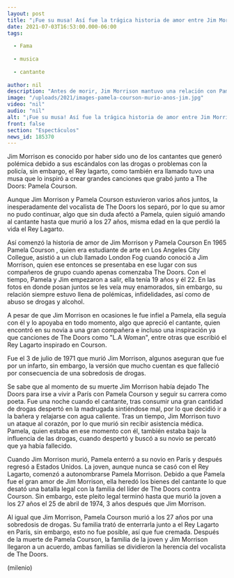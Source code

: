 ```yaml
---
layout: post
title: "¡Fue su musa! Así fue la trágica historia de amor entre Jim Morrison y Pamela Courson"
date: 2021-07-03T16:53:00.000-06:00
tags:
  
  - Fama
  
  - musica
  
  - cantante
  
author: nil
description: "Antes de morir, Jim Morrison mantuvo una relación con Pamela Courson, quien fue el amor de su vida y su musa. Así fue su trágica historia de amor. "
image: "/uploads/2021/images-pamela-courson-murio-anos-jim.jpg"
video: "nil"
audio: "nil"
alt: "¡Fue su musa! Así fue la trágica historia de amor entre Jim Morrison y Pamela Courson"
front: false
section: "Espectáculos"
news_id: 185370
---
```


Jim Morrison es conocido por haber sido uno de los cantantes que generó polémica debido a sus escándalos con las drogas o problemas con la policía, sin embargo, el Rey lagarto, como también era llamado tuvo una musa que lo inspiró a crear grandes canciones que grabó junto a The Doors: Pamela Courson. 

Aunque Jim Morrison y Pamela Courson estuvieron varios años juntos, la inesperadamente del vocalista de The Doors los separó, por lo que su amor no pudo continuar, algo que sin duda afectó a Pamela, quien siguió amando al cantante hasta que murió a los 27 años, misma edad en la que perdió la vida el Rey Lagarto. 

Así comenzó la historia de amor de Jim Morrison y Pamela Courson En 1965 Pamela Courson , quien era estudiante de arte en Los Angeles City Collegue, asistió a un club llamado London Fog cuando conoció a Jim Morrison, quien ese entonces se presentaba en ese lugar con sus compañeros de grupo cuando apenas comenzaba The Doors. Con el tiempo, Pamela y Jim empezaron a salir, ella tenía 19 años y él 22. En las fotos en donde posan juntos se les veía muy enamorados, sin embargo, su relación siempre estuvo llena de polémicas, infidelidades, así como de abuso se drogas y alcohol. 

A pesar de que Jim Morrison en ocasiones le fue infiel a Pamela, ella seguía con él y lo apoyaba en todo momento, algo que apreció el cantante, quien encontró en su novia a una gran compañera e incluso una inspiración ya que canciones de The Doors como "L.A Woman", entre otras que escribió el Rey Lagarto inspirado en Courson. 

Fue el 3 de julio de 1971 que murió Jim Morrison, algunos aseguran que fue por un infarto, sin embargo, la versión que mucho cuentan es que falleció por consecuencia de una sobredosis de drogas. 

Se sabe que al momento de su muerte Jim Morrison había dejado The Doors para irse a vivir a París con Pamela Courson y seguir su carrera como poeta. Fue una noche cuando el cantante, tras consumir una gran cantidad de drogas despertó en la madrugada sintiéndose mal, por lo que decidió ir a la bañera y relajarse con agua caliente. Tras un tiempo, Jim Morrison tuvo un ataque al corazón, por lo que murió sin recibir asistencia médica. Pamela, quien estaba en ese momento con él, también estaba bajo la influencia de las drogas, cuando despertó y buscó a su novio se percató que ya había fallecido. 

Cuando Jim Morrison murió, Pamela enterró a su novio en París y después regresó a Estados Unidos. La joven, aunque nunca se casó con el Rey Lagarto, comenzó a autonombrarse Pamela Morrison. Debido a que Pamela fue el gran amor de Jim Morrison, ella heredó los bienes del cantante lo que desató una batalla legal con la familia del líder de The Doors contra Courson. Sin embargo, este pleito legal terminó hasta que murió la joven a los 27 años el 25 de abril de 1974, 3 años después que Jim Morrison.

Al igual que Jim Morrison, Pamela Courson murió a los 27 años por una sobredosis de drogas. Su familia trató de enterrarla junto a el Rey Lagarto en París, sin embargo, esto no fue posible, así que fue cremada. Después de la muerte de Pamela Courson, la familia de la joven y Jim Morrison llegaron a un acuerdo, ambas familias se dividieron la herencia del vocalista de The Doors. 

(milenio)